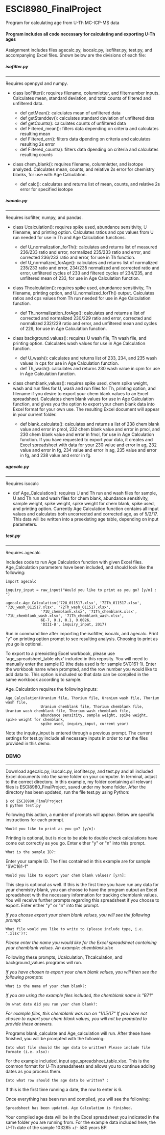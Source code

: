 # ESCI8980_FinalProject
Program for calculating age from U-Th MC-ICP-MS data

#### Program includes all code necessary for calculating and exporting U-Th ages

Assignment includes files agecalc.py, isocalc.py, isofilter.py, test.py, and accompanying Excel files. 
Shown below are the divisions of each file: 


##### isofilter.py
---------
Requires openpyxl and numpy.
* class IsoFilter(): requires filename, columnletter, and filternumber inputs.
Calculates mean, standard deviation, and total counts of filtered and unfiltered data.

  * def getMean(): calculates mean of unfiltered data
  * def getStanddev(): calculates standard deviation of unfiltered data
  * def getCounts(): calculates counts of unfiltered data
  * def Filtered_mean(): filters data depending on criteria and calculates resulting mean
  * def Filtered_err(): filters data dpending on criteria and calculates resulting 2s error
  * def Filtered_counts(): filters data dpending on criteria and calculates resulting counts

* class chem_blank(): requires filename, columnletter, and isotope analyzed. 
Calculates mean, counts, and relative 2s error for chemistry blanks, for use with Age Calculation. 

  * def calc(): calculates and returns list of mean, counts, and relative 2s error for specified isotope


##### isocalc.py
--------
Requires isofilter, numpy, and pandas.
* class Ucalculation(): requires spike used, abundance sensitivity, U filename, and printing option. 
Calculates ratios and cps values from U run needed for use in Th and Age Calculation functions. 

  * def U_normalization_forTh(): calculates and returns list of measured 236/233 ratio and error, normalized 235/233 ratio and error, and corrected 236/233 ratio and error, for use in Th function. 
  * def U_normalized_forAge(): calculates and returns list of normalized 235/233 ratio and error, 234/235 normalized and corrected ratio and error, unfiltered cycles of 233 and filtered cycles of 234/235, and unfiltered mean of 233, for use in Age Calculation function. 

* class Thcalculation(): requires spike used, abundance sensitivity, Th filename, printing option, and U_normalized_forTh() output. 
Calculates ratios and cps values from Th run needed for use in Age Calculation function.

  * def Th_normalization_forAge(): calculates and returns a list of corrected and normalized 230/229 ratio and error, corrected and normalized 232/229 ratio and error, and unfiltered mean and cycles of 229, for use in Age Calculation function. 
  
* class background_values(): requires U wash file, Th wash file, and printing option.
Calculates wash values for use in Age Calculation function.

  * def U_wash(): calculates and returns list of 233, 234, and 235 wash values in cps for use in Age Calculation function. 
  * def Th_wash(): calculates and returns 230 wash value in cpm for use in Age Calculation function.

* class chemblank_values(): requires spike used, chem spike weight, wash and run files for U, wash and run files for Th, printing option, and filename if you desire to export your chem blank values to an Excel spreadsheet. 
Calculates chem blank values for use in Age Calculation function, and gives you the option to export your chem blank data into Excel format for your own use. The resulting Excel document will appear in your current folder.

  * def blank_calculate(): calculates and returns a list of 238 chem blank value and error in pmol, 232 chem blank value and error in pmol, and 230 chem blank value and error in fmol, for use in Age Calculation function. If you have requested to export your data, it creates and Excel spreadsheet with data for your 230 value and error in ag, 232 value and error in fg, 234 value and error in ag, 235 value and error in fg, and 238 value and error in fg. 
 

##### agecalc.py
--------
Requires isocalc

  * def Age_Calculation(): requires U and Th run and wash files for sample, U and Th run and wash files for chem blank, abundance sensitivity, sample weight, spike weight, spike weight for chem blank, spike used, and printing option. Currently Age Calculation function contains all input values and calculates both uncorrected and corrected age, as of 5/2/17. This data will be written into a preexisting age table, depending on input parameters.
  
  
##### test.py
--------
Requires agecalc

Includes code to run Age Calculation function with given Excel files. Age_Calculation parameters have been included, and should look like the following: 

```
import agecalc

inquiry_input = raw_input("Would you like to print as you go? [y/n] : ")

agecalc.Age_Calculation('72U_011517.xlsx', '72Th_011517.xlsx', '72U_wash_011517.xlsx', '72Th_wash_011517.xlsx', 
                '71U_chemblank.xlsx', '71Th_chemblank.xlsx', '71U_chemblank_wash.xlsx', '71Th_chemblank_wash.xlsx', 
                6E-7, 0.1, 0.1, 0.0026,
                'DIII-B', inquiry_input, 2017)
```
                

Run in command line after importing the isofilter, isocalc, and agecalc. Print "y" on printing option prompt to see resulting analysis.  Choosing to print as you go is optional.

To export to a preexisting Excel workbook, please use 'age_spreadsheet_table.xlsx' included in this reposity. You will need to manually enter the sample ID (the data used is for sample SVC161-1). Enter the workbook name when prompted, and the row number you would like to add data to. This option is included so that data can be compiled in the same workbook according to sample. 

Age_Calculation requires the following inputs:
```
Age_Calculation(Uranium file, Thorium file, Uranium wash file, Thorium wash file, 
                Uranium chemblank file, Thorium chemblank file, Uranium wash chemblank file, Thorium wash chemblank file, 
                abundance sensitity, sample weight, spike weight, spike weight for chemblank,
                spike used, inquiry_input, current year)
```
Note the inquiry_input is entered through a previous prompt. The current settings for test.py include all necessary inputs in order to run the files provided in this demo. 

### DEMO
--------

Download agecalc.py, isocalc.py, isofilter.py, and test.py and all included Excel documents into the same folder on your computer. In terminal, adjust to the correct directory. In this example, my folder containing all relevant files is ESCI8980_FinalProject, saved under my home folder. After the directory has been updated, run the file test.py using Python: 
```
$ cd ESCI8980_FinalProject
$ python test.py
```
Following this action, a number of prompts will appear. Below are specific instructions for each prompt. 
```
Would you like to print as you go? [y/n]: 
```
Printing is optional, but is nice to be able to double check calculations have come out correctly as you go. Enter either "y" or "n" into this prompt. 

```
What is the sample ID?:
```
Enter your sample ID. The files contained in this example are for sample "SVC161-1"

```
Would you like to export your chem blank values? [y/n]:
```
This step is optional as well. If this is the first time you have run any data for your chemistry blank, you can choose to have the program output an Excel spreadsheet with the necessary information for tracking chemblank values. You will receive further prompts regarding this spreadsheet if you choose to export. Enter either "y" or "n" into this prompt. 

 *If you choose export your chem blank values, you will see the following prompt:* 
 ```
 What file would you like to write to (please include type, i.e. '.xlsx')?:
 ```
 *Please enter the name you would like for the Excel spreadsheet containing your chemblank values. An example: chemblank.xlsx*

Following these prompts, Ucalculation, Thcalculation, and background_values programs will run. 

 *If you have chosen to export your chem blank values, you will then see the following prompts:*
 ```
 What is the name of your chem blank?:
 ```
 *If you are using the example files included, the chemblank name is "B71"*
 ```
 On what date did you run your chem blank?:
 ```
 *For example files, this chemblank was run on "1/15/17"*
 *If you have not chosen to export your chem blank values, you will not be prompted to provide these answers.* 

Programs blank_calculate and Age_calculation will run. After these have finished, you will be prompted with the following: 

```
Into what file should the age data be written? Please include file formate (i.e. xlsx):
```
For the example included, input age_spreadsheet_table.xlsx. This is the common format for U-Th spreadsheets and allows you to continue adding dates as you process them. 
```
Into what row should the age data be written? :
```
If this is the first time running a date, the row to enter is 6. 

Once everything has been run and compiled, you will see the following: 
```
Spreadsheet has been updated. Age Calculation is finished. 
```
Your compiled age data will be in the Excel spreadsheet you indicated in the same folder you are running from. For the example data included here, the U-Th date of the sample 103285 +/- 580 years BP. 


 

 









